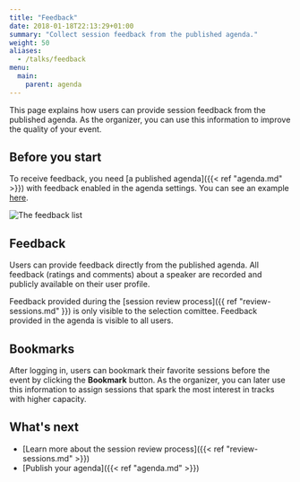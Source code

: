 ```yaml
---
title: "Feedback"
date: 2018-01-18T22:13:29+01:00
summary: "Collect session feedback from the published agenda."
weight: 50
aliases:
  - /talks/feedback
menu:
  main:
    parent: agenda
---
```


This page explains how users can provide session feedback from the published agenda. As the organizer, you can use this information to improve the quality of your event.

## Before you start

To receive feedback, you need [a published agenda]({{< ref "agenda.md" >}}) with feedback enabled in the agenda settings. You can see an example [here](https://www.koliseo.com/demo).

![The feedback list](/img/screenshots/agenda/feedback.avif)

## Feedback

Users can provide feedback directly from the published agenda. All feedback (ratings and comments) about a speaker are recorded and publicly available on their user profile.

Feedback provided during the [session review process]({{ ref "review-sessions.md" }}) is only visible to the selection comittee. Feedback provided in the agenda is visible to all users.

## Bookmarks

After logging in, users can bookmark their favorite sessions before the event by clicking the **Bookmark** button. As the organizer, you can later use this information to assign sessions that spark the most interest in tracks with higher capacity.

## What's next

- [Learn more about the session review process]({{< ref "review-sessions.md" >}})
- [Publish your agenda]({{< ref "agenda.md" >}})
